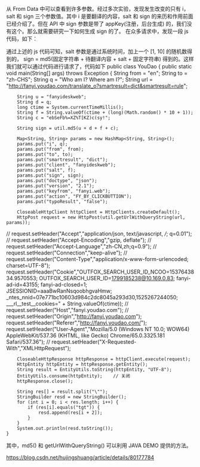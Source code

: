 从 From Data 中可以查看到许多参数。经过多次实验，发现发生改变的只有 i，salt 和 sign 三个参数值。其中 i 是要翻译的内容，salt 和 sign 的来历和作用前面已经介绍了。但在 API 中 sign 参数是带了 appKey(注册，后台生成) 的，我们没有这个。那么就需要研究一下如何生成 sign 的了。 
在众多请求中，发现一段 js 代码，如下： 

通过上述的 js 代码可知，salt 参数是通过系统时间，加上一个 [1, 10] 的随机数得到的， sign = md5(固定字符串 + 待翻译内容 + salt + 固定字符串) 得到的。这样我们就可以通过代码进行请求了，代码如下
public class YouDao {
    public static void main(String[] args) throws Exception {
        String from = "en";
        String to = "zh-CHS";
        String q = "Who am I? Where am I?";
        String url = "http://fanyi.youdao.com/translate_o?smartresult=dict&smartresult=rule";

        String u = "fanyideskweb";
        String d = q;
        long ctime = System.currentTimeMillis();
        String f = String.valueOf(ctime + (long)(Math.random() * 10 + 1));
        String c = "ebSeFb%=XZ%T[KZ)c(sy!";

        String sign = util.md5(u + d + f + c);

        Map<String, String> params = new HashMap<String, String>();
        params.put("i", q);
        params.put("from", from);
        params.put("to", to);
        params.put("smartresult", "dict");
        params.put("client", "fanyideskweb");
        params.put("salt", f);
        params.put("sign", sign);
        params.put("doctype", "json");
        params.put("version", "2.1");
        params.put("keyfrom", "fanyi.web");
        params.put("action", "FY_BY_CLICKBUTTION");
        params.put("typoResult", "false");

        CloseableHttpClient httpClient = HttpClients.createDefault();
        HttpPost request = new HttpPost(util.getUrlWithQueryString(url, params));

//        request.setHeader("Accept","application/json, text/javascript, */*; q=0.01");
//        request.setHeader("Accept-Encoding","gzip, deflate");
//        request.setHeader("Accept-Language","zh-CN,zh;q=0.9");
//        request.setHeader("Connection","keep-alive");
//        request.setHeader("Content-Type","application/x-www-form-urlencoded; charset=UTF-8");
        request.setHeader("Cookie","OUTFOX_SEARCH_USER_ID_NCOO=1537643834.9570553; OUTFOX_SEARCH_USER_ID=1799185238@10.169.0.83; fanyi-ad-id=43155; fanyi-ad-closed=1; JSESSIONID=aaaBwRanNsqoobhgvaHmw; _ntes_nnid=07e771bc10603d984c2dc8045a293d30,1525267244050; ___rl__test__cookies=" + String.valueOf(ctime));
//        request.setHeader("Host","fanyi.youdao.com");
//        request.setHeader("Origin","http://fanyi.youdao.com");
        request.setHeader("Referer","http://fanyi.youdao.com/");
        request.setHeader("User-Agent","Mozilla/5.0 (Windows NT 10.0; WOW64) AppleWebKit/537.36 (KHTML, like Gecko) Chrome/65.0.3325.181 Safari/537.36");
//        request.setHeader("X-Requested-With","XMLHttpRequest");

        CloseableHttpResponse httpResponse = httpClient.execute(request);
        HttpEntity httpEntity = httpResponse.getEntity();
        String result = EntityUtils.toString(httpEntity, "UTF-8");
        EntityUtils.consume(httpEntity);    // 关闭
        httpResponse.close();

        String res[] = result.split("\"");
        StringBuilder resd = new StringBuilder();
        for (int i = 0; i < res.length; i++) {
            if (res[i].equals("tgt")) {
                resd.append(res[i + 2]);
            }
        }
        System.out.println(resd.toString());
    }
其中，md5() 和 getUrlWithQueryString() 可以利用 JAVA DEMO 提供的方法。

https://blog.csdn.net/hujingshuang/article/details/80177784
